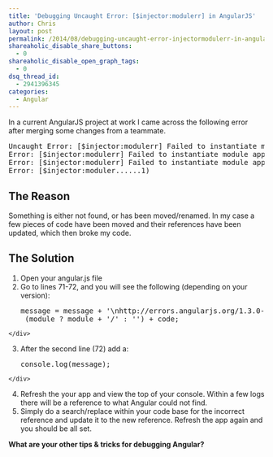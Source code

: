 ```yaml
---
title: 'Debugging Uncaught Error: [$injector:modulerr] in AngularJS'
author: Chris
layout: post
permalink: /2014/08/debugging-uncaught-error-injectormodulerr-in-angularjs/
shareaholic_disable_share_buttons:
  - 0
shareaholic_disable_open_graph_tags:
  - 0
dsq_thread_id:
  - 2941396345
categories:
  - Angular
---
```

In a current AngularJS project at work I came across the following error after merging some changes from a teammate.

<div class="hl-container">
  <div class="hl-main">
    <pre><span class="hl-code">Uncaught Error: [$injector:modulerr] Failed to instantiate module app due to:
Error: [$injector:modulerr] Failed to instantiate module app due to:
Error: [$injector:modulerr] Failed to instantiate module app.common due to:
Error: [$injector:moduler......1)</span></pre>
  </div>
</div>

<!--more-->

## The Reason

Something is either not found, or has been moved/renamed. In my case a few pieces of code have been moved and their references have been updated, which then broke my code.

## The Solution

  1. Open your angular.js file
  2. Go to lines 71-72, and you will see the following (depending on your version): <div class="hl-container">
      <div class="hl-main">
        <pre><span class="hl-code">message = message + '\nhttp://errors.angularjs.org/1.3.0-beta.8/' +
      (module ? module + '/' : '') + code;</span></pre>
      </div>
    </div>

  3. After the second line (72) add a: <div class="hl-container">
      <div class="hl-main">
        <pre><span class="hl-code">console.log(message);</span></pre>
      </div>
    </div>

  4. Refresh the your app and view the top of your console. Within a few logs there will be a reference to what Angular could not find.
  5. Simply do a search/replace within your code base for the incorrect reference and update it to the new reference. Refresh the app again and you should be all set.

**What are your other tips &#038; tricks for debugging Angular?**